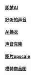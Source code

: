 #### [即梦AI](https://jimeng.jianying.com/ai-tool)

#### [好听的声音](https://huggingface.co/datasets/rgsgs/asoul_carol/tree/main/dataset_viewer)

#### [AI换衣](https://huggingface.co/spaces/franciszzj/Leffa)

#### [声音克隆](https://modelscope.cn/studios/iic/CosyVoice2-0.5B)

#### [图片upscale](https://huggingface.co/jasperai/Flux.1-dev-Controlnet-Upscaler)

#### [模特商品图](https://huggingface.co/ixarchakos/tryOffAnyone)
